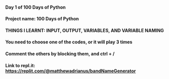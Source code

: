 #### Day 1 of 100 Days of Python
#### Project name: 100 Days of Python
#### THINGS I LEARNT: INPUT, OUTPUT, VARIABLES, AND VARIABLE NAMING

#### You need to choose one of the codes, or it will play 3 times
#### Comment the others by blocking them, and ctrl + /

#### Link to repl.it: https://replit.com/@matthewadrianus/bandNameGenerator 